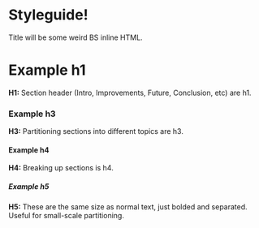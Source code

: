 # Styleguide!

Title will be some weird BS inline HTML.

# Example h1
**H1:** Section header (Intro, Improvements, Future, Conclusion, etc) are h1.

### Example h3
**H3:** Partitioning sections into different topics are h3.

#### Example h4
**H4:** Breaking up sections is h4.

##### Example h5
**H5:** These are the same size as normal text, just bolded and separated. Useful for small-scale partitioning.